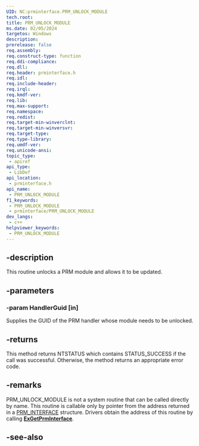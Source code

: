 ```yaml
---
UID: NC:prminterface.PRM_UNLOCK_MODULE
tech.root: 
title: PRM_UNLOCK_MODULE
ms.date: 02/05/2024
targetos: Windows
description: 
prerelease: false
req.assembly: 
req.construct-type: function
req.ddi-compliance: 
req.dll: 
req.header: prminterface.h
req.idl: 
req.include-header: 
req.irql: 
req.kmdf-ver: 
req.lib: 
req.max-support: 
req.namespace: 
req.redist: 
req.target-min-winverclnt: 
req.target-min-winversvr: 
req.target-type: 
req.type-library: 
req.umdf-ver: 
req.unicode-ansi: 
topic_type:
 - apiref
api_type:
 - LibDef
api_location:
 - prminterface.h
api_name:
 - PRM_UNLOCK_MODULE
f1_keywords:
 - PRM_UNLOCK_MODULE
 - prminterface/PRM_UNLOCK_MODULE
dev_langs:
 - c++
helpviewer_keywords:
 - PRM_UNLOCK_MODULE
---
```


## -description

This routine unlocks a PRM module and allows it to be updated.

## -parameters

### -param HandlerGuid [in]

Supplies the GUID of the PRM handler whose module needs to be unlocked.

## -returns

This method returns NTSTATUS which contains STATUS_SUCCESS if the call was successful. Otherwise, the method returns an appropriate error code.

## -remarks

PRM_UNLOCK_MODULE is not a system routine that can be called directly by name. This routine is callable only by pointer from the address returned in a [PRM_INTERFACE](./ns-prminterface-prm_interface.md) structure. Drivers obtain the address of this routine by calling [**ExGetPrmInterface**](./nf-prminterface-exgetprminterface.md).

## -see-also

